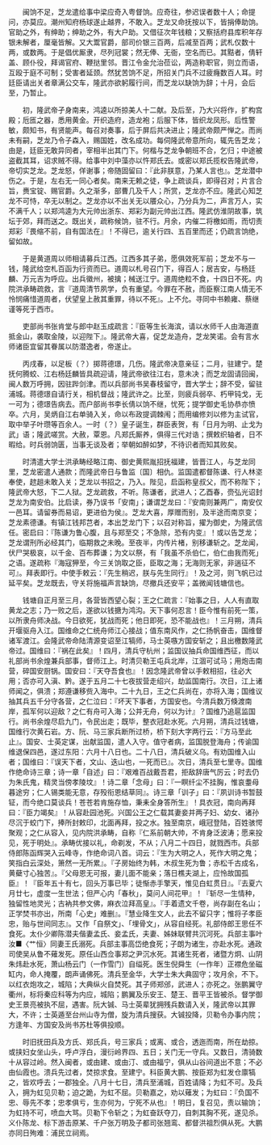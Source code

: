 <!-- { "loadSidebar": true } -->
　　闽饷不足，芝龙遣给事中梁应奇入粤督饷。应奇往，参迟误者数十人；命提问，亦莫应。潮州知府杨球遂止越界，不敢入。芝龙又命抚按以下，皆捐俸助饷。官助之外，有绅助；绅助之外，有大户助。又借征次年钱粮；又察括府县库积年存银未解者，厘毫皆解。又大鬻官爵，部司价银三百两，后减至百两；武札仅数十两，或数两。于是倡优厮隶，尽列冠裳；然无俸、无衙，空名而已。其黠者，倩轩盖、顾仆役，拜谒官府、鞭挞里邻。晋江令金允治莅讼，两造称职官，则立而语，互殴于庭不可制；受害者延颈。然犹苦饷不足，所招关门兵不过疲癃数百人耳。时廷臣请出关者章满公交车，隆武亦欲躬履行间，而芝龙以缺饷为辞；十月，会后至，乃暂止。

　　初，隆武帝孑身南来，鸿逵以所掠美人十二献。及后至，乃大兴将作，扩构宫殿；卮匜之器，悉用黄金。开织造府，造龙袍；后服下体，皆织龙凤形。后性警敏，颇知书，有贤能声。每召对奏事，后于屏后共决进止；隆武帝颇严惮之。而尚未有嗣，芝龙乃令子森入，赐国姓，改名成功。每伺隆武帝意所向，辄先告芝龙；由是，廷臣无敢异同者，宰相半出其门下。何楷与芝龙争朝班不合，乞归；中途被盗截其耳，诏求贼不得。给事中刘中藻亦以忤郑氏去。或密以郑氏揽权告隆武帝，帝切实芝龙。芝龙怒，佯谢事；帝随固留曰：『此非朕意，乃某人言也』。芝龙潜中伤之。于是，左右无一同心者矣。南来无赖之徒，争上疏谈兵，即得召对；片言合旨，赉宝锭、赐官爵。久之渐多，部曹几及千人；所赏，芝龙亦不应。隆武心知芝龙不可恃，卒无以制之。芝龙亦以不出关无以餍众心，乃分兵为二，声言万人，实不满千人；以郑鸿逵为大元帅出浙东、郑彩为副元帅出江西。隆武仿淮阴故事，筑坛于郊，拜而送之。既出关，疏称候饷，驻不行。月余，内催二将檄如雨，而切责郑彩『畏缩不前，自有国法在』！不得已，逾关行四、五百里而还；仍疏言饷绝，留如故。

　　于是黄道周以师相请募兵江西。江西多其子弟，愿俱效死军前；芝龙不与一钱，隆武给空札百函为行资而已。道周以札号召门下，得百人；居吉安，与杨廷麟、万元吉为呼应。出兵徽州，被擒；械送江宁。道周绝粒不食，十四日不死。内院洪承畴疏救，言『道周清节夙学，负有重望。今罪在不赦，而臣察江南人情无不怜悯痛惜道周者，伏望皇上赦其重罪，待以不死』。上不允。寻同中书赖雍、蔡继谨等死于西市。

　　吏部尚书张肯堂与郎中赵玉成疏言：『臣等生长海滨，请以水师千人由海道直抵金山，袭取金陵，以迎陛下』。隆武帝大喜，促芝龙造舟，芝龙笑诺。会有言水师诸臣宜留其眷属以防潜逸者，帝遂止。

　　丙戌春，以足板（？）掷蒋德璟，几伤。隆武帝决意亲征；二月，驻建宁。楚抚何腾蛟、江右杨廷麟皆具疏迎请，隆武帝欲往江右，意未决；而芝龙固请回闽，闽人数万呼拥，因驻跸剑津。而以兵部尚书吴春枝留守，晋大学士；辞不受，留驻浦城。蒋德璟自请行关，相机督战；隆武许之。比至，则疲兵弱卒、朽甲钝戈，无一可为；德璟告病去。而户部尚书李长倩以饷不继，忧死；提学御史毛协恭亦愤卒。六月，吴炳自江右单骑入关，命以布政提调棘闱；而用编修刘以修为主试官，取中举子叶瓒等百余人。一时（？）皇子诞生，群臣表贺，有「日月为明、止戈为武」语；隆武嗟赏。大赦，覃恩。凡郑氏厮养，俱得三代对诰；撰敕织轴者，日不暇给。时兵弱饷匮，当事无谈及者；举朝如醉如梦，不待识者而知其败矣。

　　时清遣大学士洪承畴经略江南、御史黄熙胤招抚福建，皆晋江人，与芝龙同里，芝龙密遣人通款；而隆武帝日与鲁监〔国〕相仇。监国遣都督陈谦、行人林垐奉使，趑趄未敢入关；芝龙以书招之，乃入。陛见，启函称皇叔父，而不称陛下；隆武帝大怒，下二人狱。芝龙疏救，不听。陈谦者，武进人；乙酉春，赍弘光诏封芝龙为南安伯。比启读，券乃误书「安南」；谦谓芝龙曰：『安南则兼两广，南安仅一邑耳。请留券而易诏，更进伯为侯』。芝龙大喜，厚赠而别，及半途而南京变；芝龙素德谦。有镇江钱邦芑者，本出芝龙门下；以召对称旨，擢为御史，为隆武信任。密启曰：『陈谦为鲁心腹，且与郑至交；不急除，恐有内变』！或以告芝龙；芝龙谓刑所必经其门，临期救之未晚。至夜半，内传片楮，别移谦斩之。芝龙闻，伏尸哭极哀，以千金、百布葬谦；为文以祭，有「我虽不杀伯仁，伯仁由我而死」之语。遂疏称『海寇狎至，今三关饷取之臣，臣取之海；无海则无家，非遄征不可』。拜表即行。中使手敕云：『先生稍迟，朕与先生同行』！及之河，则飞帆已过延平矣。芝龙既去，守关将施福声言缺饷，尽撤兵还安平；盖微闻钱塘信也。

　　钱塘自正月至三月，各营皆西望心裂；王之仁疏言：『始事之日，人人有直取黄龙之志；乃一败之后，遂欲以钱搪为鸿沟。天下事何忍言！臣今惟有前死一策，以所隶舟师决战。今日欲死，犹战而死；他日即死，恐不能战也』！三月朔，清兵开堰驱舟入江。国维命之仁统舟师江心接战；值东南风作，之仁扬帆奋击，国维督诸军渡江。会隆武帝命陆清源变诏至江犒师，马士英嗾方国安斩之；且出檄数隆武帝过。国维曰：『祸在此矣』！四月，清兵守杭州；监国议抽兵命国维西征，而以礼部尚书余煌兼兵部事，督师江上。时清贝勒王屯兵北岸，江涸可试马；用炮击南营，碎国安厨锅。国安曰：『天夺吾食也』！因念隆武帝曾以手敕相招，往必大用；否亦可入滇、黔。遂于五月二十七夜拔营走绍兴，劫监国南行。次日，江上诸师闻之，俱溃；郑遵谦移赀入海中。二十九日，王之仁兵尚在，亦将入海；国维议抽其兵五千分守各营，之仁泣曰：『坏天下事者，方国安也。今清兵数万倏渡南岸，孤军何以迎敌？之仁有舟可入海；公并无舟，何以为计』？国维乃追扈监国行。尚书余煌尽启九门，令民出走；既毕，整衣冠赴水死。六月朔，清兵过钱塘，国维行次黄石岩。方、阮、马三家兵断所过桥，桥下刻大字两行云：『方马至此止』。国安、士英定谋，出献监国，遣人入守。值守者病，监国脱登海舟；传谕国维退保四邑，遂过东阳：六月十八日也。二十八日，清兵破义乌。有劝国维入山者；国维曰：『误天下者，文山、迭山也，一死而已』。次日，清兵至七里寺。国维作绝命诗三章；诗一章「自述」曰：『艰难百战戴吾君，拒敌辞唐气厉云；时去仍为朱氏鬼，精灵当傍孝陵坟』！诗二章「念母」曰：『一瞑纤尘不挂胸，惟哀耋母暮途穷；仁人锡类能无意，存殁衔恩结草同』。诗三章「训子」曰：『夙训诗书暂鼓钲，而今绝口莫谈兵！苍苍若肯施存恤，秉耒全身答所生』！具衣冠，南向再拜曰：『臣力竭矣』！从容赴园池死。兴国公王之仁载其妻妾并两子妇、幼女、诸孙尽沉于蛟门下，捧所封敕印，北面再拜，投之水。独至南京，峨冠登陆，百姓骇愕聚观；之仁从容入，见内院洪承畴，自称『仁系前朝大帅，不肯身泛波涛；愿来投见，死于明处』。承畴优接以礼，命剃发，不从；八月二十四日，就戮西市。兵部侍郎陈函辉哭入云峰寺，作绝命词八首。词云：『生为大明之人，死作大明之鬼；笑指白云深处，箫然一无所累』。『子房始终为韩，木叔生死为鲁；赤松千古成名，黄蘗寸心独苦』。『父母恩无可报，妻儿面不能亲；落日樵夫湖上，应怜故国孤臣』！『臣年五十有七，回头万事已毕；徒惭赤手擎天，惟见白虹贯日』。『去夏六月廿七，虚度一生世法；但严心内「春秋」，莫问人间花甲』！『斩尽一生情种，独留性地灵光；古衲共参文佛，麻衣泣拜高皇』。『手着遗文千卷，尚存副在名山；正学焚书亦出，所南「心史」难删』。『慧业降生文人，此去不留只字；惟将子孝臣忠，贻与世间同志』。又作「自祭文」、「埋骨文」，从容自经死。礼部侍郎王思任不食死。太仆少卿陈潜夫偕妻孟氏、妾孟氏，夫妻、姊妹联臂共沉河死。兵部主事叶汝■〈艹恒〉同妻王氏溺死。兵部主事高岱绝食死；子朗为诸生，亦赴水死。通政司使吴从鲁不薙发死。原任山西佥事郑之尹沉水死。其诸生死者，诸暨方炯、山阴朱炜赴水死，萧山杨云门（一作雪门）自缢死。医生倪舜生（一作年）正襟危坐磁缸内，命人掩覆，朗声诵佛死。清兵至金华，大学士朱大典固守；攻月余，不下。以红衣炮攻之，城陷；大典纵火自焚死。其子师郑邠，武进人；亦死之。张鹏翼守衢州，标将秦应科等为内应，城陷；鹏翼及乐安王、楚王、晋平王皆被杀。督学御史王景亮被执不屈，遇害。阮大铖、马士英辈犹拥残兵数请入关，隆武帝以其罪大，不许；士英遁至台州山寺为僧，旋为清兵搜获。大铖投降，贝勒令办事内院；方逢年、方国安及尚书苏杜等俱投顺。

　　时旧抚田兵及方氏、郑氏兵，号三家兵；或离、或合，透迤而南，所在劫掠。或挟妇女坐山头，呼卢浮白，漫衍岭界四、五日；关门无一守兵。又数日，清骑数十从容过岭。然入闽者，或由建、或由汀、或由福宁，俱从山谷间道出不意；不必由仙霞也。溃兵先过者，焚掠求食。至建宁。科臣黄大鹏、按臣郑为虹发仓廪犒之，皆欢呼去；一郡独全。八月十七日，清兵至浦城，百姓请降；为虹不可。及兵入，拥为虹见贝勒；迫之跪，为虹不屈。贝勒嘉之，劝以薙发；为虹曰：『负国不忠、辱先不孝；忠孝俱亏，生亦何为，宁死不从也』！明日，复召见，责以输饷；为虹持不可，喷血大骂。贝勒下令斩之；为虹奋跃夺刀，自刺其胸不死，遂见杀。义仆陈龙、标下游击原某、千户张万明及子都司张翘鸾、都督洪祖烈俱从死。大鹏亦同日殉难：浦民立祠焉。

